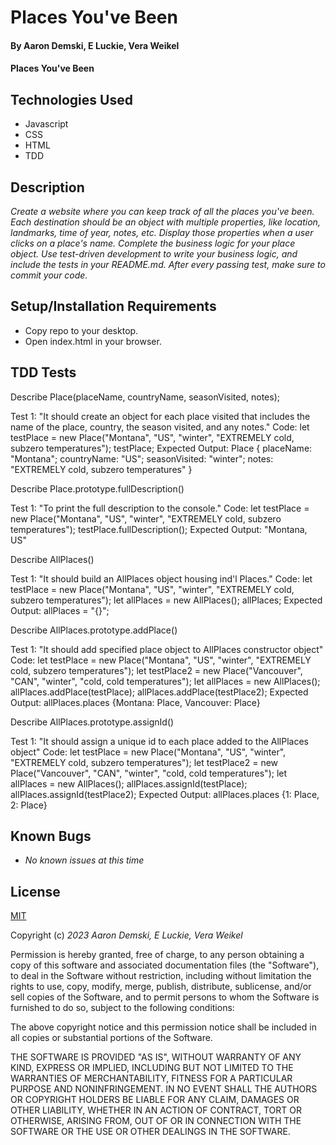 # Places You've Been

#### By Aaron Demski, E Luckie, Vera Weikel

#### Places You've Been

## Technologies Used

* Javascript
* CSS
* HTML
* TDD

## Description

_Create a website where you can keep track of all the places you've been. Each destination should be an object with multiple properties, like location, landmarks, time of year, notes, etc. Display those properties when a user clicks on a place's name. Complete the business logic for your place object. Use test-driven development to write your business logic, and include the tests in your README.md. After every passing test, make sure to commit your code._

## Setup/Installation Requirements

* Copy repo to your desktop.
* Open index.html in your browser.


## TDD Tests
Describe Place(placeName, countryName, seasonVisited, notes);

Test 1: "It should create an object for each place visited that includes the name of the place, country, the season visited, and any notes."
Code: let testPlace = new Place("Montana", "US", "winter", "EXTREMELY cold, subzero temperatures");
testPlace;
Expected Output: 
Place {
  placeName: "Montana";
  countryName: "US";
  seasonVisited: "winter";
  notes: "EXTREMELY cold, subzero temperatures"
}

<!-- New function -->
Describe Place.prototype.fullDescription()

Test 1: "To print the full description to the console."
Code: let testPlace = new Place("Montana", "US", "winter", "EXTREMELY cold, subzero temperatures");
testPlace.fullDescription();
Expected Output: 
"Montana, US"

<!-- New function -->
Describe AllPlaces()

Test 1: "It should build an AllPlaces object housing ind'l Places."
Code: 
let testPlace = new Place("Montana", "US", "winter", "EXTREMELY cold, subzero temperatures");
let allPlaces = new AllPlaces();
allPlaces;
Expected Output: allPlaces = "{}";

<!-- New function -->
Describe AllPlaces.prototype.addPlace()

Test 1: "It should add specified place object to AllPlaces constructor object"
Code: 
let testPlace = new Place("Montana", "US", "winter", "EXTREMELY cold, subzero temperatures");
let testPlace2 = new Place("Vancouver", "CAN", "winter", "cold, cold temperatures");
let allPlaces = new AllPlaces();
allPlaces.addPlace(testPlace);
allPlaces.addPlace(testPlace2);
Expected Output:
allPlaces.places {Montana: Place, Vancouver: Place}

<!-- New function -->
Describe AllPlaces.prototype.assignId()

Test 1: "It should assign a unique id to each place added to the AllPlaces object"
Code: 
let testPlace = new Place("Montana", "US", "winter", "EXTREMELY cold, subzero temperatures");
let testPlace2 = new Place("Vancouver", "CAN", "winter", "cold, cold temperatures");
let allPlaces = new AllPlaces();
allPlaces.assignId(testPlace);
allPlaces.assignId(testPlace2);
Expected Output:
allPlaces.places {1: Place, 2: Place}

## Known Bugs

* _No known issues at this time_

## License

[MIT](https://choosealicense.com/licenses/mit/)

Copyright (c) _2023 Aaron Demski, E Luckie, Vera Weikel_

Permission is hereby granted, free of charge, to any person obtaining a copy
of this software and associated documentation files (the "Software"), to deal
in the Software without restriction, including without limitation the rights
to use, copy, modify, merge, publish, distribute, sublicense, and/or sell
copies of the Software, and to permit persons to whom the Software is
furnished to do so, subject to the following conditions:

The above copyright notice and this permission notice shall be included in all
copies or substantial portions of the Software.

THE SOFTWARE IS PROVIDED "AS IS", WITHOUT WARRANTY OF ANY KIND, EXPRESS OR
IMPLIED, INCLUDING BUT NOT LIMITED TO THE WARRANTIES OF MERCHANTABILITY,
FITNESS FOR A PARTICULAR PURPOSE AND NONINFRINGEMENT. IN NO EVENT SHALL THE
AUTHORS OR COPYRIGHT HOLDERS BE LIABLE FOR ANY CLAIM, DAMAGES OR OTHER
LIABILITY, WHETHER IN AN ACTION OF CONTRACT, TORT OR OTHERWISE, ARISING FROM,
OUT OF OR IN CONNECTION WITH THE SOFTWARE OR THE USE OR OTHER DEALINGS IN THE
SOFTWARE.